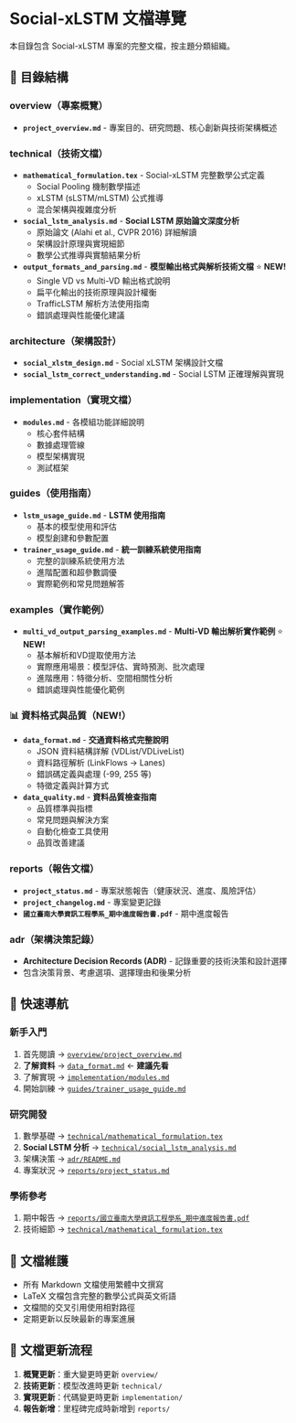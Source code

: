 # Social-xLSTM 文檔導覽

本目錄包含 Social-xLSTM 專案的完整文檔，按主題分類組織。

## 📁 目錄結構

### overview（專案概覽）
- **`project_overview.md`** - 專案目的、研究問題、核心創新與技術架構概述

### technical（技術文檔）
- **`mathematical_formulation.tex`** - Social-xLSTM 完整數學公式定義
  - Social Pooling 機制數學描述
  - xLSTM (sLSTM/mLSTM) 公式推導
  - 混合架構與複雜度分析
- **`social_lstm_analysis.md`** - **Social LSTM 原始論文深度分析**
  - 原始論文 (Alahi et al., CVPR 2016) 詳細解讀
  - 架構設計原理與實現細節
  - 數學公式推導與實驗結果分析
- **`output_formats_and_parsing.md`** - **模型輸出格式與解析技術文檔** ⭐ **NEW!**
  - Single VD vs Multi-VD 輸出格式說明
  - 扁平化輸出的技術原理與設計權衡
  - TrafficLSTM 解析方法使用指南
  - 錯誤處理與性能優化建議

### architecture（架構設計）
- **`social_xlstm_design.md`** - Social xLSTM 架構設計文檔
- **`social_lstm_correct_understanding.md`** - Social LSTM 正確理解與實現

### implementation（實現文檔）
- **`modules.md`** - 各模組功能詳細說明
  - 核心套件結構
  - 數據處理管線
  - 模型架構實現
  - 測試框架

### guides（使用指南）
- **`lstm_usage_guide.md`** - **LSTM 使用指南**
  - 基本的模型使用和評估
  - 模型創建和參數配置
- **`trainer_usage_guide.md`** - **統一訓練系統使用指南**
  - 完整的訓練系統使用方法
  - 進階配置和超參數調優
  - 實際範例和常見問題解答

### examples（實作範例）
- **`multi_vd_output_parsing_examples.md`** - **Multi-VD 輸出解析實作範例** ⭐ **NEW!**
  - 基本解析和VD提取使用方法
  - 實際應用場景：模型評估、實時預測、批次處理
  - 進階應用：特徵分析、空間相關性分析
  - 錯誤處理與性能優化範例

### 📊 資料格式與品質（**NEW!**）
- **`data_format.md`** - **交通資料格式完整說明**
  - JSON 資料結構詳解 (VDList/VDLiveList)
  - 資料路徑解析 (LinkFlows → Lanes)
  - 錯誤碼定義與處理 (-99, 255 等)
  - 特徵定義與計算方式
- **`data_quality.md`** - **資料品質檢查指南**
  - 品質標準與指標
  - 常見問題與解決方案
  - 自動化檢查工具使用
  - 品質改善建議

### reports（報告文檔）
- **`project_status.md`** - 專案狀態報告（健康狀況、進度、風險評估）
- **`project_changelog.md`** - 專案變更記錄
- **`國立臺南大學資訊工程學系_期中進度報告書.pdf`** - 期中進度報告

### adr（架構決策記錄）
- **Architecture Decision Records (ADR)** - 記錄重要的技術決策和設計選擇
- 包含決策背景、考慮選項、選擇理由和後果分析

## 🔗 快速導航

### 新手入門
1. 首先閱讀 → [`overview/project_overview.md`](overview/project_overview.md)
2. **了解資料** → [`data_format.md`](data_format.md) ← **建議先看**
3. 了解實現 → [`implementation/modules.md`](implementation/modules.md)
4. 開始訓練 → [`guides/trainer_usage_guide.md`](guides/trainer_usage_guide.md)

### 研究開發
1. 數學基礎 → [`technical/mathematical_formulation.tex`](technical/mathematical_formulation.tex)
2. **Social LSTM 分析** → [`technical/social_lstm_analysis.md`](technical/social_lstm_analysis.md)
3. 架構決策 → [`adr/README.md`](adr/README.md)
4. 專案狀況 → [`reports/project_status.md`](reports/project_status.md)

### 學術參考
1. 期中報告 → [`reports/國立臺南大學資訊工程學系_期中進度報告書.pdf`](reports/國立臺南大學資訊工程學系_期中進度報告書.pdf)
2. 技術細節 → [`technical/mathematical_formulation.tex`](technical/mathematical_formulation.tex)

## 📝 文檔維護

- 所有 Markdown 文檔使用繁體中文撰寫
- LaTeX 文檔包含完整的數學公式與英文術語
- 文檔間的交叉引用使用相對路徑
- 定期更新以反映最新的專案進展

## 🔄 文檔更新流程

1. **概覽更新**：重大變更時更新 `overview/`
2. **技術更新**：模型改進時更新 `technical/`
3. **實現更新**：代碼變更時更新 `implementation/`
4. **報告新增**：里程碑完成時新增到 `reports/`